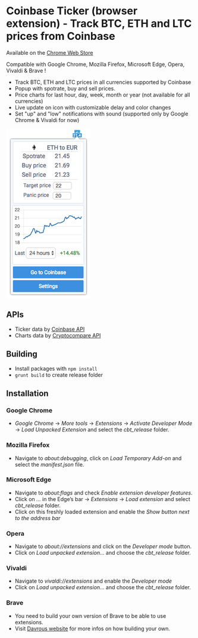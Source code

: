 # Coinbase Ticker (browser extension) - Track BTC, ETH and LTC prices from Coinbase

Available on the [Chrome Web Store]

Compatible with Google Chrome, Mozilla Firefox, Microsoft Edge, Opera, Vivaldi & Brave !

* Track BTC, ETH and LTC prices in all currencies supported by Coinbase
* Popup with spotrate, buy and sell prices.
* Price charts for last hour, day, week, month or year (not available for all currencies)
* Live update on icon with customizable delay and color changes
* Set "up" and "low" notifications with sound (supported only by Google Chrome & Vivaldi for now)

![alt tag](https://raw.githubusercontent.com/BobRazowsky/coinbaseTicker/master/img/screenshot.png)

## APIs

* Ticker data by [Coinbase API]
* Charts data by [Cryptocompare API]

## Building

* Install packages with `npm install`
* `grunt build` to create release folder

## Installation

### Google Chrome

* *Google Chrome* -> *More tools* -> *Extensions* -> *Activate Developer Mode* -> *Load Unpacked Extension* and select the *cbt_release* folder.

### Mozilla Firefox

* Navigate to *about:debugging*, click on *Load Temporary Add-on* and select the *manifest.json* file.

### Microsoft Edge

* Navigate to *about:flags* and check *Enable extension developer features*.
* Click on *…* in the Edge’s bar -> *Extensions* -> *Load extension* and select *cbt_release* folder.
* Click on this freshly loaded extension and enable the *Show button next to the address bar*

### Opera

* Navigate to *about://extensions* and click on the *Developer mode* button.
* Click on *Load unpacked extension…* and choose the *cbt_release* folder.

### Vivaldi

* Navigate to *vivaldi://extensions* and enable the *Developer mode*
* Click on *Load unpacked extension…* and choose the *cbt_release* folder.

### Brave

* You need to build your own version of Brave to be able to use extensions.
* Visit [Davrous website] for more infos on how building your own.

[Coinbase API]: https://developers.coinbase.com/api/v2
[Cryptocompare API]: https://www.cryptocompare.com/api/
[Chrome Web Store]: https://chrome.google.com/webstore/detail/coinbase-ticker/mfoihmgadcjlpehaenaclbcldkndjnll?hl=fr
[Davrous website]: https://www.davrous.com/2016/12/07/creating-an-extension-for-all-browsers-edge-chrome-firefox-opera-brave/